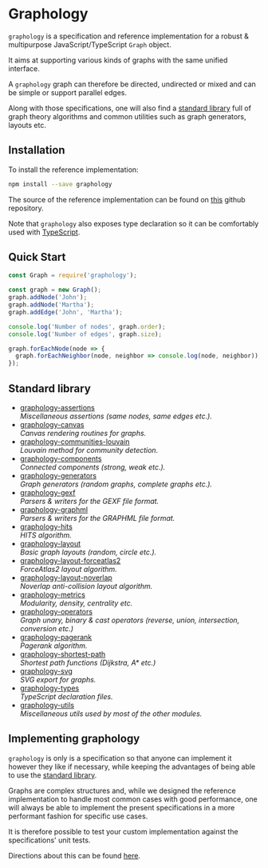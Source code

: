 # Graphology

`graphology` is a specification and reference implementation for a robust & multipurpose JavaScript/TypeScript `Graph` object.

It aims at supporting various kinds of graphs with the same unified interface.

A `graphology` graph can therefore be directed, undirected or mixed and can be simple or support parallel edges.

Along with those specifications, one will also find a [standard library](#standard-library) full of graph theory algorithms and common utilities such as graph generators, layouts etc.

## Installation

To install the reference implementation:

```bash
npm install --save graphology
```

The source of the reference implementation can be found on [this](https://github.com/graphology/graphology) github repository.

Note that `graphology` also exposes type declaration so it can be comfortably used with [TypeScript](https://www.typescriptlang.org/).

## Quick Start

```js
const Graph = require('graphology');

const graph = new Graph();
graph.addNode('John');
graph.addNode('Martha');
graph.addEdge('John', 'Martha');

console.log('Number of nodes', graph.order);
console.log('Number of edges', graph.size);

graph.forEachNode(node => {
  graph.forEachNeighbor(node, neighbor => console.log(node, neighbor));
});
```

## Standard library

* [graphology-assertions](https://github.com/graphology/graphology-assertions#readme)<br>*Miscellaneous assertions (same nodes, same edges etc.).*
* [graphology-canvas](https://github.com/graphology/graphology-canvas#readme)<br>*Canvas rendering routines for graphs.*
* [graphology-communities-louvain](https://github.com/graphology/graphology-communities-louvain#readme)<br>*Louvain method for community detection.*
* [graphology-components](https://github.com/graphology/graphology-components#readme)<br>*Connected components (strong, weak etc.).*
* [graphology-generators](https://github.com/graphology/graphology-generators#readme)<br>*Graph generators (random graphs, complete graphs etc.).*
* [graphology-gexf](https://github.com/graphology/graphology-gexf#readme)<br>*Parsers & writers for the GEXF file format.*
* [graphology-graphml](https://github.com/graphology/graphology-graphml#readme)<br>*Parsers & writers for the GRAPHML file format.*
* [graphology-hits](https://github.com/graphology/graphology-hits#readme)<br>*HITS algorithm.*
* [graphology-layout](https://github.com/graphology/graphology-layout#readme)<br>*Basic graph layouts (random, circle etc.).*
* [graphology-layout-forceatlas2](https://github.com/graphology/graphology-layout-forceatlas2#readme)<br>*ForceAtlas2 layout algorithm.*
* [graphology-layout-noverlap](https://github.com/graphology/graphology-layout-noverlap#readme)<br>*Noverlap anti-collision layout algorithm.*
* [graphology-metrics](https://github.com/graphology/graphology-metrics#readme)<br>*Modularity, density, centrality etc.*
* [graphology-operators](https://github.com/graphology/graphology-operators#readme)<br>*Graph unary, binary & cast operators (reverse, union, intersection, conversion etc.)*
* [graphology-pagerank](https://github.com/graphology/graphology-pagerank#readme)<br>*Pagerank algorithm.*
* [graphology-shortest-path](https://github.com/graphology/graphology-shortest-path#readme)<br>*Shortest path functions (Dijkstra, A&ast; etc.)*
* [graphology-svg](https://github.com/graphology/graphology-svg#readme)<br>*SVG export for graphs.*
* [graphology-types](https://github.com/graphology/graphology-types#readme)<br>*TypeScript declaration files.*
* [graphology-utils](https://github.com/graphology/graphology-utils#readme)<br>*Miscellaneous utils used by most of the other modules.*


## Implementing graphology

`graphology` is only is a specification so that anyone can implement it however they like if necessary, while keeping the advantages of being able to use the [standard library](#standard-library).

Graphs are complex structures and, while we designed the reference implementation to handle most common cases with good performance, one will always be able to implement the present specifications in a more performant fashion for specific use cases.

It is therefore possible to test your custom implementation against the specifications' unit tests.

Directions about this can be found [here](unittests.md).
